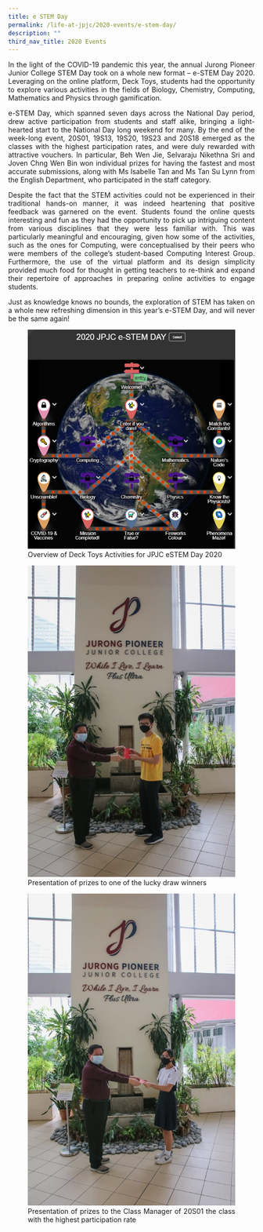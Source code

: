 ```yaml
---
title: e STEM Day
permalink: /life-at-jpjc/2020-events/e-stem-day/
description: ""
third_nav_title: 2020 Events
---
```

<div align=justify>
<p>
In the light of the COVID-19 pandemic this year, the annual Jurong Pioneer Junior College STEM Day took on a whole new format – e-STEM Day 2020. Leveraging on the online platform, Deck Toys, students had the opportunity to explore various activities in the fields of Biology, Chemistry, Computing, Mathematics and Physics through gamification.</p>

<p>
e-STEM Day, which spanned seven days across the National Day period, drew active participation from students and staff alike, bringing a light-hearted start to the National Day long weekend for many. By the end of the week-long event, 20S01, 19S13, 19S20, 19S23 and 20S18 emerged as the classes with the highest participation rates, and were duly rewarded with attractive vouchers. In particular, Beh Wen Jie, Selvaraju Nikethna Sri and Joven Chng Wen Bin won individual prizes for having the fastest and most accurate submissions, along with Ms Isabelle Tan and Ms Tan Su Lynn from the English Department, who participated in the staff category.</p>

<p>
Despite the fact that the STEM activities could not be experienced in their traditional hands-on manner, it was indeed heartening that positive feedback was garnered on the event. Students found the online quests interesting and fun as they had the opportunity to pick up intriguing content from various disciplines that they were less familiar with. This was particularly meaningful and encouraging, given how some of the activities, such as the ones for Computing, were conceptualised by their peers who were members of the college’s student-based Computing Interest Group. Furthermore, the use of the virtual platform and its design simplicity provided much food for thought in getting teachers to re-think and expand their repertoire of approaches in preparing online activities to engage students.</p>

<p>
Just as knowledge knows no bounds, the exploration of STEM has taken on a whole new refreshing dimension in this year’s e-STEM Day, and will never be the same again!</p>

<figure>
<img src="/images/20estem1.png">
<figcaption>Overview of Deck Toys Activities for JPJC eSTEM Day 2020</figcaption>
</figure>

<figure>
<img src="/images/20estem2.jpg">
<figcaption>Presentation of prizes to one of the lucky draw winners</figcaption>
</figure>

<figure>
<img src="/images/20estem3.jpg">
<figcaption>Presentation of prizes to the Class Manager of 20S01 the class with the highest participation rate</figcaption>
</figure>